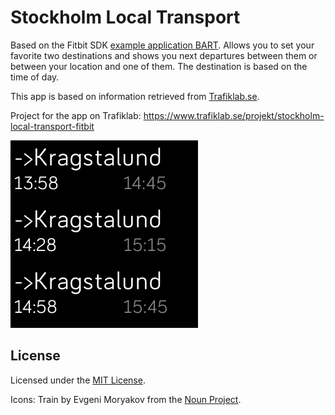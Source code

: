 # Stockholm Local Transport

Based on the Fitbit SDK [example application BART](https://github.com/Fitbit/sdk-bart).
Allows you to set your favorite two destinations and shows you next departures between them or between your location and one of them. The destination is based on the time of day.

This app is based on information retrieved from [Trafiklab.se](http://www.trafiklab.se).

Project for the app on Trafiklab: https://www.trafiklab.se/projekt/stockholm-local-transport-fitbit

![Screenshot](screenshot.png)

## License

Licensed under the [MIT License](./LICENSE).

Icons: Train by Evgeni Moryakov from the [Noun Project](thenounproject.com).
